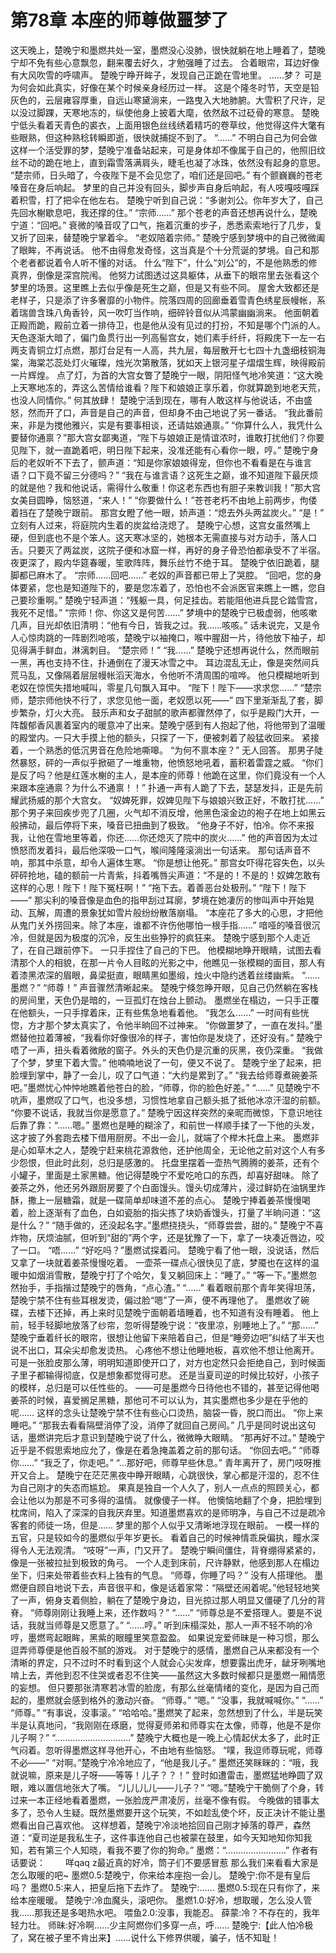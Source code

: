 # 第78章 本座的师尊做噩梦了
这天晚上，楚晚宁和墨燃共处一室，墨燃没心没肺，很快就躺在地上睡着了，楚晚宁却不免有些心意飘忽，翻来覆去好久，才勉强睡了过去。
合着眼帘，耳边好像有大风吹雪的呼啸声。
楚晚宁睁开眸子，发现自己正跪在雪地里。
……梦？
可是为何会如此真实，好像在某个时候亲身经历过一样。
这是个隆冬时节，天空是铅灰色的，云层雍容厚重，自远山寒黛淌来，一路曳入大地肺腑。大雪积了尺许，足以没过脚踝，天寒地冻的，纵使他身上披着大麾，依然敌不过砭骨的寒意。
楚晚宁低头看着天青色的裘衣，上面用银色丝线绣着精巧的卷草纹，他觉得这件大氅有些眼熟，但这种熟稔转瞬即逝，很快就捕捉不到了。
“……”
不明白自己为何会做这样一个活受罪的梦，楚晚宁准备站起来，可是身体却不像属于自己的，他照旧纹丝不动的跪在地上，直到霜雪落满肩头，睫毛也凝了冰珠，依然没有起身的意思。
“楚宗师，日头暗了，今夜陛下是不会见您了，咱们还是回吧。”
有个颤巍巍的苍老嗓音在身后响起。
梦里的自己并没有回头，脚步声自身后响起，有人吱嘎吱嘎踩着积雪，打了把伞在他左右。
楚晚宁听到自己说：“多谢刘公。你年岁大了，自己先回水榭歇息吧，我还撑的住。”
“宗师……”
那个苍老的声音还想再说什么，楚晚宁道：“回吧。”
衰微的嗓音叹了口气，拖着沉重的步子，悉悉索索地行了几步，复又折了回来，替楚晚宁掌着伞。
“老奴陪着宗师。”
楚晚宁感到梦境中的自己微微阖了眼眸，不再说话。
他不由得愈发奇怪，这当真是个十分荒诞的梦境。自己和那个老者都说着令人听不懂的对话。
什么“陛下”，什么“刘公”的，不是他熟悉的修真界，倒像是深宫院闱。
他努力试图透过这具躯体，从垂下的眼帘里去张看这个梦里的场景。这里瞧上去似乎像是死生之巅，但是又有些不同。
屋舍大致都还是老样子，只是添了许多奢靡的小物件。院落四周的回廊垂着雪青色绣星辰幔帐，系着瑞兽含珠八角香铃，风一吹叮当作响，细碎铃音似从鸿蒙幽幽淌来。
他面朝着正殿而跪，殿前立着一排侍卫，也是他从没有见过的打扮，不知是哪个门派的人。
天色逐渐大暗了，偏门鱼贯行出一列高髻宫女，她们素手纤纤，将殿庑下一左一右两支青铜立灯点燃，那灯台足有一人高，共九层，每层散开七七四十九盏细枝铜海棠，海棠芯蕊处灯火璀璨，烛光次第散落，犹如天上银河星子熠熠生辉，映得殿前一片辉煌。
点了灯，为首的大宫女瞥了楚晚宁一眼，阴阳怪气地冷笑道：“这大晚上天寒地冻的，弄这么苦情给谁看？陛下和娘娘正享乐着，你就算跪到地老天荒，也没人同情你。”
何其放肆！
楚晚宁活到现在，哪有人敢这样与他说话，不由盛怒，然而开了口，声音是自己的声音，但却身不由己地说了另一番话。
“我此番前来，非是为搅他雅兴，实是有要事相谈，还请姑娘通禀。”
“你算什么人，我凭什么要替你通禀？”那大宫女鄙夷道，“陛下与娘娘正是情谊浓时，谁敢打扰他们？你要见陛下，就一直跪着吧，明日陛下起来，没准还能有心看你一眼，哼。”
楚晚宁身后的老奴听不下去了，颤声道：“知是你家娘娘得宠，但你也不看看是在与谁言语？口下竟不留三分德吗？”
“我在与谁言语？这死生之巅，谁不知道陛下最厌烦的就是他？我和他说话，需得什么敬重！你这老东西也有胆子来教训我！”那大宫女美目圆睁，恼怒道，“来人！”
“你要做什么！”苍苍老朽不由地上前两步，佝偻着挡在了楚晚宁跟前。
那宫女瞪了他一眼，娇声道：“熄去外头两盆炭火。”
“是！”
立刻有人过来，将庭院内生着的炭盆给浇熄了。
楚晚宁心想，这宫女虽然嘴上硬，但到底也不是个笨人。这天寒冰坚的，她根本无需直接与对方动手，落人口舌。只要灭了两盆炭，这院子便和冰窟一样，再好的身子骨恐怕都承受不了半宿。
夜更深了，殿内华筵春暖，笙歌阵阵，舞乐丝竹不绝于耳。
楚晚宁依旧跪着，腿脚都已麻木了。
“宗师……回吧……”
老奴的声音都已带上了哭腔。
“回吧，您的身体要紧，您也是知道陛下的，要是您冻着了，恐怕也不会派医官来瞧上一瞧，您自己要珍重啊。”
楚晚宁轻声道：“残躯一具，何足挂齿。若能阻他进兵昆仑踏雪宫，我死不足惜。”
“宗师！你、你这又是何苦……”
梦境中的楚晚宁已极虚弱，他咳嗽几声，目光却依旧清明：“他有今日，皆我之过。我……咳咳。”
话未说完，又是令人心惊肉跳的一阵剧烈呛咳，楚晚宁以袖掩口，喉中腥甜一片，待他放下袖子，却见得满手鲜血，淋漓刺目。
“楚宗师！”
“我……”
楚晚宁还想再说什么，然而眼前一黑，再也支持不住，扑通倒在了漫天冰雪之中。
耳边混乱无止，像是突然间兵荒马乱，又像隔着层层幔帐滔天海水，令他听不清周围的喧哗。
他只模糊地听到老奴在惊慌失措地喊叫，零星几句飘入耳中。
“陛下！陛下——求求您……”
“楚宗师，楚宗师他快不行了，求您见他一面，老奴愿以死——”
四下里渐渐乱了套，脚步繁杂，灯火大亮。
鼓乐声和女子甜腻的歌声都骤然停了，似乎是殿门大开，一阵馥郁香风裹着室内的暖意冲了出来。楚晚宁感到有人抱起了他，将他带到了温暖的殿堂内。一只大手摸上他的额头，只探了一下，便被刺着了般猛收回来。
紧接着，一个熟悉的低沉男音在危险地嘶嗥。
“为何不禀本座？”
无人回答。
那男子陡然暴怒，砰的一声似乎掀砸了一堆重物，他愤怒地吼着，蓄积着雷霆之威。
“你们是反了吗？他是红莲水榭的主人，是本座的师尊！他跪在这里，你们竟没有一个人来跟本座通禀？为什么不通禀！！”
扑通一声有人跪了下去，瑟瑟发抖，正是先前耀武扬威的那个大宫女。
“奴婢死罪，奴婢见陛下与娘娘兴致正好，不敢打扰……”
那个男子来回疾步兜了几圈，火气却不消反增，他黑色滚金边的袍子在地上如黑云般拂动，最后停将下来，嗓音已扭曲到了极致。
“他身子不好，怕冷。你不来报我，让他在雪地里等着，你还……你还熄灭了院中的炭火……”
他的声音因为太过愤怒而发着抖，最后他深吸一口气，喉间隆隆滚淌出一句话来。
那句话声音不响，那其中杀意，却令人遍体生寒。
“你是想让他死。”
那宫女吓得花容失色，以头砰砰抢地，磕的额前一片青紫，抖着嘴唇尖声道：“不是的！不是的！奴婢怎敢有这样的心思！陛下！陛下冤枉啊！”
“拖下去。着善恶台处极刑。”
“陛下！陛下——”
那尖利的嗓音像是血色的指甲刮过耳廓，梦境在她凄厉的惨叫声中开始晃动、瓦解，周遭的景象犹如雪片般纷纷散落崩塌。
“本座花了多大的心思，才把他从鬼门关外捞回来。除了本座，谁都不许伤他哪怕一根手指……”
喑哑的嗓音很沉冷，但就是因为极度的沉冷，反生出些狰狞的疯狂来。
楚晚宁感到那个人走近了，在自己跟前停下。
一只手捏住了自己的下巴。
他模糊地睁开眼睛，试图去看清那个人的相貌，在那一片令人目眩的光影之中，他瞧见一张模糊的面目，那人有着漆黑浓深的眉眼，鼻梁挺直，眼睛黑如墨缎，烛火中隐约透着丝缕幽紫。
“……墨燃？”
“师尊！”
声音骤然清晰起来。
楚晚宁倏忽睁开眼，见自己仍然躺在客栈的房间里，天色仍是暗的，一豆孤灯在烛台上颤动。
墨燃坐在榻边，一只手正覆在他额头，一只手撑着床，正有些焦急地看着他。
“我怎么……”
一时间有些恍惚，方才那个梦太真实了，令他半晌回不过神来。
“你做噩梦了，一直在发抖。”墨燃替他拉着薄被，“我看你好像很冷的样子，害怕你是发烧了，还好没有。”
楚晚宁唔了一声，扭头看着微敞的窗子。外头的天色仍是沉重的灰黑，夜仍深重。
“我做了个梦，梦里下着大雪。”
他喃喃地说了一句，便又不说了。
楚晚宁坐了起来，把脸埋到掌中，静了一会儿，叹了口气道：“大约是累到了。”
“我去给师尊煮碗姜茶吧。”墨燃忧心忡忡地瞧着他苍白的脸，“师尊，你的脸色好差。”
“……”
见楚晚宁不吭声，墨燃叹了口气，也没多想，习惯性地拿自己额头抵了抵他冰凉汗湿的前额。
“你要不说话，我就当你是愿意了。”
楚晚宁因这样突然的亲昵而微惊，下意识地往后靠了靠：“……嗯。”
墨燃也是睡的糊涂了，和前世一样顺手揉了一下他的头发，这才披了外套跑去楼下借用厨房。不出一会儿，就端了个榉木托盘上来。
墨燃非是心如草木之人，楚晚宁赶来桃花源救他，还护他周全，无论他之前对这个人有多少怨恨，但此时此刻，总归是感激的。
托盘里摆着一壶热气腾腾的姜茶，还有个小罐子，里面是土家黑糖。他记得楚晚宁不爱吃呛口的东西，却喜好甜味。
除了姜茶之外，他还另外跟厨房要了个白面馒头。馒头切成薄片，浸过鲜奶在油锅里炸酥，撒上一层糖霜，就是一碟简单却味道不差的点心。
楚晚宁捧着姜茶慢慢喝着，脸上逐渐有了血色，白如瓷胎的指尖拣了块奶香馒头，打量了半晌问道：“这是什么？”
“随手做的，还没起名字。”墨燃挠挠头，“师尊尝尝，甜的。”
楚晚宁不喜炸物，厌烦油腻，但听到“甜的”两个字，还是犹豫了一下，拿了一块凑近唇边，咬了一口。
“唔……”
“好吃吗？”墨燃试探着问。
楚晚宁看了他一眼，没说话，然后又拿了一块就着姜茶慢慢吃着。
一壶茶一碟点心很快见了底，梦魇也在这样的温暖中如烟消雪散，楚晚宁打了个哈欠，复又躺回床上：“睡了。”
“等一下。”墨燃忽然抬手，手指揩过楚晚宁的唇角，“点心渣。”
“……”
看着眼前那个青年笑得坦荡，楚晚宁禁不住有些耳根发烫，偏过脸“嗯”了一声，便不再理他了。
墨燃收了碗碟，去楼下还掉，再上来时见楚晚宁面朝着墙睡着，也不知道有没有睡着。
他上前，轻手轻脚地放落了纱帘，忽听得楚晚宁说：“夜里凉，别睡地上了。”
“那……”
楚晚宁垂着纤长的眼帘，很想让他留下来陪着自己，但是“睡旁边吧”纠结了半天也说不出口，耳朵尖却愈发烫热。
心疼他不想让他睡地板，喜欢他不想让他离开。
可是一张脸皮那么薄，明明知道即使开口了，对方也定然只会拒绝自己，到时候面子里子都输得彻底，仅是想象都觉得可悲。
还是当夏司逆的时候比较好，小孩子的模样，总归是可以任性些的。
——可是墨燃今日待他也不错的，甚至记得他喝姜茶的时候，喜爱搁足黑糖，那他可不可以认为，其实墨燃也多少是在乎他的呢……
这样的念头让楚晚宁禁不住有些心口烫热，脑袋一昏，脱口而出。
“你上来睡吧。”
“那我去看看隔壁消停了没，消停了就回自己房间。”
几乎是同时说出这句话，墨燃讲完后才意识到楚晚宁说了什么，微微睁大眼睛。
“那再好不过。”
楚晚宁近乎是不假思索地应允了，像是在着急掩盖着之前的那句话。
“你回去吧。”
“师尊你……”
“我乏了，你走吧。”
“…那好吧，师尊早些休息。”
青年离开了，房门吱呀推开又合上。
楚晚宁在茫茫黑夜中睁开眼睛，心跳很快，掌心都是汗湿的，忍不住为自己刚才的失态而尴尬。
果真是独自一个人久了，别人一点点的照顾关心，都会让他以为那是不可多得的温情。
就像傻子一样。
他懊恼地翻了个身，把脸埋到枕席间，陷入了深深的自我厌弃里。知道墨燃喜欢的是师明净，与自己不过是疏冷客套的师徒一场，但是……
梦里的那个人似乎又清晰地浮现在眼前。
一模一样的五官，只是较如今的墨燃似乎年岁更长。
看着自己的时候神情乖戾偏执，瞳水深得令人无法观清。
“吱呀”一声，门又开了。
楚晚宁瞬间僵住，背脊绷得紧紧的，像是一张被拉扯到极致的角弓。
一个人走到床前，尺许静默，他感到那人在榻边坐下，归来处带着些衣料上独有的气息。
“师尊，你睡了吗？”
没有人搭理他。
墨燃便自顾自地说下去，声音很平和，像是话着家常：“隔壁还闹着呢。”他轻轻地笑了一声，俯身支着侧脸，躺在了楚晚宁身边，目光掠过那人明显又僵硬了几分的背脊。
“师尊刚刚让我睡上来，还作数吗？”
“……”
“师尊总是不爱搭理人。要是不说话，我就当师尊是又愿意了。”
“……哼。”
听到床榻深处，那人一声不轻不响的冷哼，墨燃弯起眼眸，黑紫的眼瞳里笑意盈盈。
如果说宠爱师昧是一种习惯，那么逗弄师尊便是他百般不腻的游戏。
对于楚晚宁的感情，墨燃自己从来都没有一个清晰的界定，只不过时不时看到这个人就会心尖发痒，想要露出虎牙，龇牙咧嘴地啃上去，弄他到忍不住哭或者忍不住笑——虽然这大多数时候都只是墨燃一厢情愿的妄想。
但只要那张清寒若冰雪的脸庞，有那么丝毫情绪的变化，是因为自己而起的，墨燃就会感到格外的激动兴奋。
“师尊。”
“嗯。”
“没事，我就喊喊你。”
“……”
“师尊。”
“有事说，没事滚。”
“哈哈哈。”墨燃笑了起来，忽然想到了什么，半是玩笑半是认真地问，“我刚刚在琢磨，觉得夏师弟和师尊实在太像，师尊，他是不是你儿子啊？”
“…………………………”
楚晚宁大概也是一晚上心情起伏太多了，此时正气闷着。忽听得墨燃这样寻他开心，不由地有些恼怒。
“噗，我逗师尊玩呢，师尊不必——”
“对啊。”楚晚宁冷冷地应了，“他是我儿子。”
墨燃还笑眯眯的：“哦，我就说嘛，原来是儿子呀——等等！儿子？？！”
登时如遭雷击，墨燃猛地睁圆了双眼，难以置信地张大了嘴。
“儿儿儿儿——儿子？”
“嗯。”楚晚宁干脆侧了个身，转过来一本正经地看着墨燃，一张脸庞严肃凌厉，丝毫不像有假。
今晚做的错事太多了，恐令人生疑。既然墨燃要开这个玩笑，不如趁乱使个坏，反正决计不能让墨燃看出自己喜欢他。
这样想着，楚晚宁冷淡地拾回自己刚才掉落的尊严，森然道：“夏司逆是我私生子，这件事连他自己也被蒙在鼓里，如今天知地知你知我知，若有第三个人知晓，看我不要了你的狗命。”
墨燃：“……………………”
作者有话要说：　　
咩qaq z最近真的好冷，筒子们不要感冒惹
那么我们来看看大家是怎么取暖的吧~
墨燃0.5:楚晚宁，你来给本座抱一会儿。
楚晚宁:你不是有皇后吗？
墨燃0.5:来人，把皇后拖下去炸了。
楚晚宁:……
墨燃0.5:现在只有你了，来给本座暖暖。
楚晚宁:冷血魔头，滚吧你。
墨燃1.0:好冷，想取暖，怎么没人管我……那我还是多喝热水吧。
喂鱼2.0:没事，我能忍。
薛蒙:冷？不存在的，我年轻力壮。
师昧:好冷啊……少主阿燃你们多穿一点，呼……
楚晚宁:【此人怕冷极了，窝在被子里不肯出来】……说什么下修界供暖，骗子，恬不知耻！
